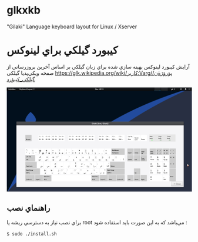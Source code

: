# glkxkb
"Gilaki" Language keyboard layout for Linux / Xserver

# کيبورد گيلکي براي لينوکس
آرايش کيبورد لينوکس بهينه سازي شده براي زبان گيلکي بر اساس آخرين بروزرساني از صفحه ويکي‌پدیا گیلکی
https://glk.wikipedia.org/wiki/کاربر:Varg/پؤرؤژهٰ‌ن/گیلکی_کیبؤرد

![Gilaki language keyboard layout for linux screenshot](https://raw.githubusercontent.com/meyt/glkxkb/master/glkxkb-screenshot.png)


## راهنماي نصب
براي نصب نياز به دسترسي ريشه يا root می‌باشد که به این صورت باید استفاده شود :

	$ sudo ./install.sh




